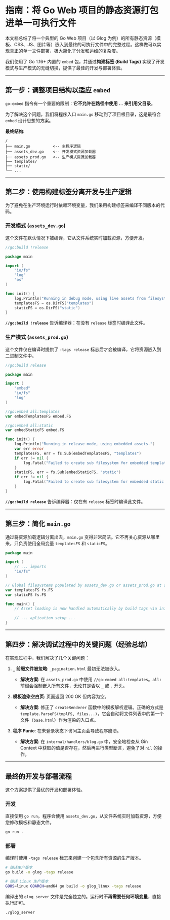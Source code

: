 # 指南：将 Go Web 项目的静态资源打包进单一可执行文件

本文档总结了将一个典型的 Go Web 项目（以 Glog 为例）的所有静态资源（模板、CSS、JS、图片等）嵌入到最终的可执行文件中的完整过程。这样做可以实现真正的单一文件部署，极大简化了分发和运维的复杂度。

我们使用了 Go 1.16+ 内置的 `embed` 包，并通过**构建标签 (Build Tags)** 实现了开发模式与生产模式的无缝切换，提供了最佳的开发与部署体验。

---

## 第一步：调整项目结构以适应 `embed`

`go:embed` 指令有一个重要的限制：**它不允许在路径中使用 `..` 来引用父目录**。

为了解决这个问题，我们将程序入口 `main.go` 移动到了项目根目录，这是最符合 `embed` 设计思想的方案。

**最终结构**:
```
/
├── main.go          <-- 主程序逻辑
├── assets_dev.go    <-- 开发模式资源加载器
├── assets_prod.go   <-- 生产模式资源加载器
├── templates/
├── static/
└── ...
```

---

## 第二步：使用构建标签分离开发与生产逻辑

为了避免在生产环境运行时依赖环境变量，我们采用构建标签来编译不同版本的代码。

### 开发模式 (`assets_dev.go`)
这个文件在默认情况下被编译，它从文件系统实时加载资源，方便开发。

```go
//go:build !release

package main

import (
	"io/fs"
	"log"
	"os"
)

func init() {
	log.Println("Running in debug mode, using live assets from filesystem.")
	templatesFS = os.DirFS("templates")
	staticFS = os.DirFS("static")
}
```
**`//go:build !release`** 告诉编译器：在没有 `release` 标签时编译此文件。

### 生产模式 (`assets_prod.go`)
这个文件仅在编译时提供了 `-tags release` 标志后才会被编译，它将资源嵌入到二进制文件中。

```go
//go:build release

package main

import (
	"embed"
	"io/fs"
	"log"
)

//go:embed all:templates
var embedTemplatesFS embed.FS

//go:embed all:static
var embedStaticFS embed.FS

func init() {
	log.Println("Running in release mode, using embedded assets.")
	var err error
	templatesFS, err = fs.Sub(embedTemplatesFS, "templates")
	if err != nil {
		log.Fatal("Failed to create sub filesystem for embedded templates:", err)
	}
	staticFS, err = fs.Sub(embedStaticFS, "static")
	if err != nil {
		log.Fatal("Failed to create sub filesystem for embedded static files:", err)
	}
}
```
**`//go:build release`** 告诉编译器：仅在有 `release` 标签时编译此文件。

---

## 第三步：简化 `main.go`

通过将资源加载逻辑分离出去，`main.go` 变得非常简洁。它不再关心资源从哪里来，只负责使用全局变量 `templatesFS` 和 `staticFS`。

```go
package main

import (
	// ... imports
	"io/fs"
)

// Global filesystems populated by assets_dev.go or assets_prod.go at startup.
var templatesFS fs.FS
var staticFS fs.FS

func main() {
	// Asset loading is now handled automatically by build tags via init() functions.
	
	// ... aplication setup ...
}
```

---

## 第四步：解决调试过程中的关键问题（经验总结）

在实现过程中，我们解决了几个关键问题：

1.  **`_` 前缀文件被忽略**: `_pagination.html` 最初无法被嵌入。
    -   **解决方案**: 在 `assets_prod.go` 中使用 `//go:embed all:templates`。`all:` 前缀会强制嵌入所有文件，无论其是否以 `_` 或 `.` 开头。

2.  **模板渲染空白页**: 页面返回 200 OK 但内容为空。
    -   **解决方案**: 修正了 `createRenderer` 函数中的模板解析逻辑。正确的方式是 `template.ParseFS(tmplFS, files...)`，它会自动将文件列表中的第一个文件（`base.html`）作为渲染的入口点。

3.  **程序 Panic**: 在未登录状态下访问主页会导致程序崩溃。
    -   **解决方案**: 在 `internal/handlers/blog.go` 中，安全地检查从 Gin Context 中获取的值是否存在，然后再进行类型断言，避免了对 `nil` 的操作。

---

## 最终的开发与部署流程

这个方案提供了最优的开发和部署体验。

### 开发
直接使用 `go run`。程序会使用 `assets_dev.go`，从文件系统实时加载资源，方便您修改模板和静态文件。
```bash
go run .
```

### 部署
编译时使用 `-tags release` 标志来创建一个包含所有资源的生产版本。
```bash
# 编译生产版本
go build -o glog -tags release

# 编译 Linux 生产版本
GOOS=linux GOARCH=amd64 go build -o glog_linux -tags release
```
编译出的 `glog_server` 文件是完全独立的。运行时**不再需要任何环境变量**，直接执行即可。
```bash
./glog_server